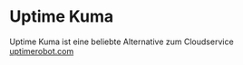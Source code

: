 # Uptime Kuma
Uptime Kuma ist eine beliebte Alternative zum Cloudservice [uptimerobot.com](https://uptimerobot.com/)